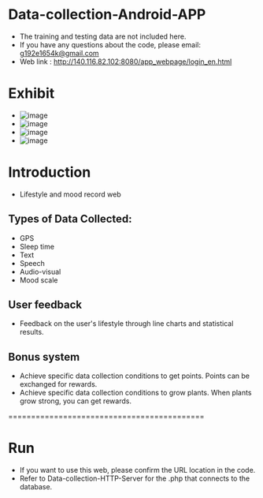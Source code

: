 # Data-collection-Android-APP 
- The training and testing data are not included here.
- If you have any questions about the code, please email: g192e1654k@gmail.com
- Web link : http://140.116.82.102:8080/app_webpage/login_en.html

# Exhibit
- ![image](https://github.com/Evanston0624/Data-collection-Android-APP/tree/main/result/colection.png)
- ![image](https://github.com/Evanston0624/Data-collection-Android-APP/tree/main/result/feedback.png)
- ![image](https://github.com/Evanston0624/Data-collection-Android-APP/tree/main/result/feedback2.png)
- ![image](https://github.com/Evanston0624/Data-collection-Android-APP/tree/main/result/plant.png)

# Introduction
- Lifestyle and mood record web

## Types of Data Collected:
- GPS
- Sleep time
- Text
- Speech
- Audio-visual
- Mood scale

## User feedback
- Feedback on the user's lifestyle through line charts and statistical results.

## Bonus system
- Achieve specific data collection conditions to get points. Points can be exchanged for rewards.
- Achieve specific data collection conditions to grow plants. When plants grow strong, you can get rewards.

===========================================
# Run
- If you want to use this web, please confirm the URL location in the code.
- Refer to Data-collection-HTTP-Server for the .php that connects to the database.